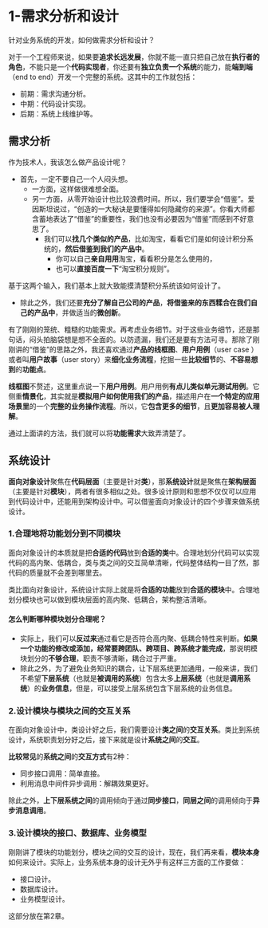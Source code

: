 # 1-需求分析和设计

针对业务系统的开发，如何做需求分析和设计？

对于一个工程师来说，如果要**追求长远发展**，你就不能一直只把自己放在**执行者的角色**，不能只是一个**代码实现者**，你还要有**独立负责一个系统**的能力，能**端到端**（end to end）开发一个完整的系统。这其中的工作就包括：

- 前期：需求沟通分析。
- 中期：代码设计实现。
- 后期：系统上线维护等。

## 需求分析

作为技术人，我该怎么做产品设计呢？

- 首先，一定不要自己一个人闷头想。
  - 一方面，这样做很难想全面。
  - 另一方面，从零开始设计也比较浪费时间。所以，我们要学会“借鉴”。爱因斯坦说过，“创造的一大秘诀是要懂得如何隐藏你的来源”。你看大师都含蓄地表达了“借鉴”的重要性，我们也没有必要因为“借鉴”而感到不好意思了。
    - 我们可以**找几个类似的产品**，比如淘宝，看看它们是如何设计积分系统的，**然后借鉴到我们的产品中**。
      - 你可以自己**亲自用用**淘宝，看看积分是怎么使用的，
      - 也可以**直接百度一下**“淘宝积分规则”。

基于这两个输入，我们基本上就大致能摸清楚积分系统该如何设计了。

- 除此之外，我们还要**充分了解自己公司的产品**，**将借鉴来的东西糅合在我们自己的产品中**，并做适当的**微创新**。

有了刚刚的笼统、粗糙的功能需求。再考虑业务细节。对于这些业务细节，还是那句话，闷头拍脑袋想是想不全面的。以防遗漏，我们还是要有方法可寻。那除了刚刚讲的“借鉴”的思路之外，我还喜欢通过**产品的线框图**、**用户用例**（user case ）或者叫**用户故事**（user story）来**细化业务流程**，挖掘一些**比较细节**的、**不容易想到**的**功能点**。

**线框图**不赘述，这里重点说一下**用户用例**。用户用例**有点儿类似单元测试用例**。它侧重**情景化**，其实就是**模拟用户如何使用我们的产品**，描述用户在**一个特定的应用场景里**的一个**完整的业务操作流程**。所以，它**包含更多的细节**，且**更加容易被人理解**。

通过上面讲的方法，我们就可以将**功能需求**大致弄清楚了。

## 系统设计

**面向对象设计**聚焦在**代码层面**（主要是针对**类**），那**系统设计**就是聚焦在**架构层面**（主要是针对**模块**），两者有很多相似之处。很多设计原则和思想不仅仅可以应用到代码设计中，还能用到架构设计中。可以借鉴面向对象设计的四个步骤来做系统设计。

### 1.合理地将功能划分到不同模块

面向对象设计的本质就是把**合适的代码**放到**合适的类**中。合理地划分代码可以实现代码的高内聚、低耦合，类与类之间的交互简单清晰，代码整体结构一目了然，那代码的质量就不会差到哪里去。

类比面向对象设计，系统设计实际上就是将**合适的功能**放到**合适的模块**中。合理地划分模块也可以做到模块层面的高内聚、低耦合，架构整洁清晰。

#### 怎么判断哪种模块划分合理呢？

- 实际上，我们可以**反过来**通过看它是否符合高内聚、低耦合特性来判断。**如果一个功能的修改或添加，经常要跨团队、跨项目、跨系统才能完成**，那说明模块划分的**不够合理**，职责不够清晰，耦合过于严重。
- 除此之外，为了避免业务知识的耦合，让下层系统更加通用，一般来讲，我们不希望**下层系统**（也就是**被调用的系统**）包含太多**上层系统**（也就是**调用系统**）的**业务信息**，但是，可以接受上层系统包含下层系统的业务信息。

### 2.设计模块与模块之间的交互关系

在面向对象设计中，类设计好之后，我们需要设计**类之间**的**交互关系**。类比到系统设计，系统职责划分好之后，接下来就是设计**系统之间**的**交互**。

**比较常见**的**系统之间**的**交互方式**有2种：

- 同步接口调用：简单直接。
- 利用消息中间件异步调用：解耦效果更好。

除此之外，**上下层系统之间**的调用倾向于通过**同步接口**，**同层之间**的调用倾向于**异步消息调用**。

### 3.设计模块的接口、数据库、业务模型

刚刚讲了模块的功能划分，模块之间的交互的设计，现在，我们再来看，**模块本身**如何来设计。实际上，业务系统本身的设计无外乎有这样三方面的工作要做：

- 接口设计。
- 数据库设计。
- 业务模型设计。

这部分放在第2章。